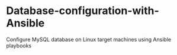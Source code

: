 # Database-configuration-with-Ansible
Configure MySQL database on Linux target machines using Ansible playbooks
